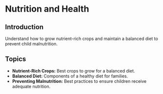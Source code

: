 # Nutrition and Health

## Introduction
Understand how to grow nutrient-rich crops and maintain a balanced diet to prevent child malnutrition.

## Topics
- **Nutrient-Rich Crops:** Best crops to grow for a balanced diet.
- **Balanced Diet:** Components of a healthy diet for families.
- **Preventing Malnutrition:** Best practices to ensure children receive adequate nutrition.
